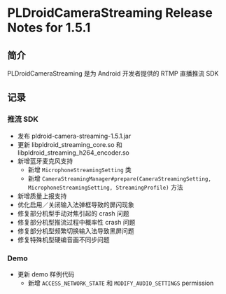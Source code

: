 # PLDroidCameraStreaming Release Notes for 1.5.1

## 简介
PLDroidCameraStreaming 是为 Android 开发者提供的 RTMP 直播推流 SDK

## 记录

### 推流 SDK
  - 发布 pldroid-camera-streaming-1.5.1.jar
  - 更新 libpldroid_streaming_core.so 和 libpldroid_streaming_h264_encoder.so
  - 新增蓝牙麦克风支持
    - 新增 `MicrophoneStreamingSetting` 类
    - 新增 `CameraStreamingManager#prepare(CameraStreamingSetting, MicrophoneStreamingSetting, StreamingProfile)` 方法
  - 新增质量上报支持
  - 优化启用／关闭输入法弹框导致的屏闪现象
  - 修复部分机型手动对焦引起的 crash 问题
  - 修复部分机型推流过程中概率性 crash 问题
  - 修复部分机型频繁切换输入法导致黑屏问题
  - 修复特殊机型硬编音画不同步问题

### Demo
  - 更新 demo 样例代码
    - 新增 `ACCESS_NETWORK_STATE` 和 `MODIFY_AUDIO_SETTINGS` permission
